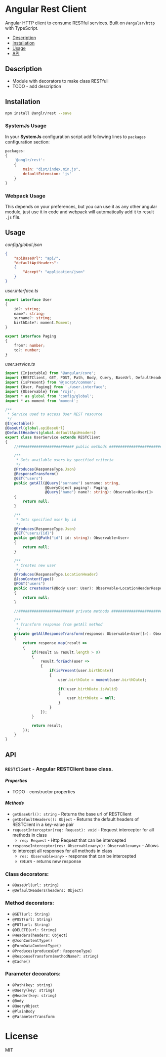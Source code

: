 # Angular Rest Client

Angular HTTP client to consume RESTful services. Built on `@angular/http` with TypeScript.  

- [Description](#description)
- [Installation](#installation)
- [Usage](#usage)
- [API](#api)

## Description

- Module with decorators to make class RESTfull
- TODO - add description

## Installation

```sh
npm install @anglr/rest --save
```

### SystemJs Usage

In your **SystemJs** configuration script add following lines to `packages` configuration section:

```javascript
packages:
{
    '@anglr/rest': 
    {
        main: "dist/index.min.js",
        defaultExtension: 'js'
    }
}
```

### Webpack Usage

This depends on your preferences, but you can use it as any other angular module, just use it in code and webpack will automatically add it to result `.js` file.


## Usage

*config/global.json*
```json
{
    "apiBaseUrl": "api/",
    "defaultApiHeaders": 
    {
        "Accept": "application/json"
    }
}
```

*user.interface.ts*
```typescript
export interface User
{
    id?: string;
    name?: string;
    surname?: string;
    birthDate?: moment.Moment;
}

export interface Paging
{
    from?: number;
    to?: number;
}
```

*user.service.ts*
```typescript
import {Injectable} from '@angular/core';
import {RESTClient, GET, POST, Path, Body, Query, BaseUrl, DefaultHeaders, Produces, ResponseType, ResponseTransform, LocationHeaderResponse} from '@anglr/rest';
import {isPresent} from '@jscrpt/common';
import {User, Paging} from './user.interface';
import {Observable} from 'rxjs';
import * as global from 'config/global';
import * as moment from 'moment';

/**
 * Service used to access User REST resource
 */
@Injectable()
@BaseUrl(global.apiBaseUrl)
@DefaultHeaders(global.defaultApiHeaders)
export class UserService extends RESTClient
{
    //######################### public methods #########################

    /**
     * Gets available users by specified criteria
     */
    @Produces(ResponseType.Json)
    @ResponseTransform()
    @GET("users")
    public getAll(@Query("surname") surname: string,
                  @QueryObject paging?: Paging,
                  @Query("name") name?: string): Observable<User[]>
    {
        return null;
    }

    /**
     * Gets specified user by id
     */
    @Produces(ResponseType.Json)
    @GET("users/{id}")
    public get(@Path("id") id: string): Observable<User>
    {
        return null;
    }

    /**
     * Creates new user
     */
    @Produces(ResponseType.LocationHeader)
    @JsonContentType()
    @POST("users")
    public createUser(@Body user: User): Observable<LocationHeaderResponse>
    {
        return null;
    }

    //######################### private methods #########################

    /**
     * Transform response from getAll method
     */
    private getAllResponseTransform(response: Observable<User[]>): Observable<User[]>
    {
        return response.map(result =>
        {
            if(result && result.length > 0)
            {
                result.forEach(user => 
                {
                    if(isPresent(user.birthDate))
                    {
                        user.birthDate = moment(user.birthDate);
                    
                        if(!user.birthDate.isValid)
                        {
                            user.birthDate = null;
                        }
                    }
                });
            }

            return result;
        });
    }
}
```

## API

### `RESTClient` - Angular RESTClient base class.

#### *Properties*
 - TODO - constructor properties

#### *Methods*
- `getBaseUrl(): string` - Returns the base url of RESTClient
- `getDefaultHeaders(): Object` - Returns the default headers of RESTClient in a key-value pair
- `requestInterceptor(req: Request): void` - Request interceptor for all methods in class
  - `req: Request` - Http Request that can be intercepted
- `responseInterceptor(res: Observable<any>): Observable<any>` - Allows to intercept all responses for all methods in class
  - `res: Observable<any>` - response that can be intercepted
  - *return* - returns new response

### Class decorators:
- `@BaseUrl(url: string)`
- `@DefaultHeaders(headers: Object)`

### Method decorators:
- `@GET(url: String)`
- `@POST(url: String)`
- `@PUT(url: String)`
- `@DELETE(url: String)`
- `@Headers(headers: Object)`
- `@JsonContentType()`
- `@FormDataContentType()`
- `@Produces(producesDef: ResponseType)`
- `@ResponseTransform(methodName?: string)`
- `@Cache()`

### Parameter decorators:
- `@Path(key: string)`
- `@Query(key: string)`
- `@Header(key: string)`
- `@Body`
- `@QueryObject`
- `@PlainBody`
- `@ParameterTransform`

# License

MIT
